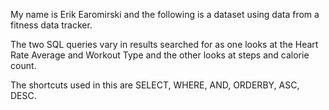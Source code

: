 My name is Erik Earomirski and the following is a dataset using data from a fitness data tracker. 

The two SQL queries vary in results searched for as one looks at the Heart Rate Average and Workout Type 
and the other looks at steps and calorie count.

The shortcuts used in this are SELECT, WHERE, AND, ORDERBY, ASC, DESC.
